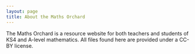 ```yaml
---
layout: page
title: About the Maths Orchard
---
```


The Maths Orchard is a resource website for both teachers and students of KS4 and A-level mathematics. All files found here are provided under a CC-BY license.
